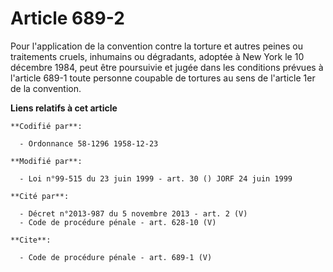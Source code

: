 # Article 689-2

Pour l'application de la convention contre la torture et autres peines ou traitements cruels, inhumains ou dégradants,
adoptée à New York le 10 décembre 1984, peut être poursuivie et jugée dans les conditions prévues à l'article 689-1 toute
personne coupable de tortures au sens de l'article 1er de la convention.

**Liens relatifs à cet article**

	**Codifié par**:

	  - Ordonnance 58-1296 1958-12-23

	**Modifié par**:

	  - Loi n°99-515 du 23 juin 1999 - art. 30 () JORF 24 juin 1999

	**Cité par**:

	  - Décret n°2013-987 du 5 novembre 2013 - art. 2 (V)
	  - Code de procédure pénale - art. 628-10 (V)

	**Cite**:

	  - Code de procédure pénale - art. 689-1 (V)
